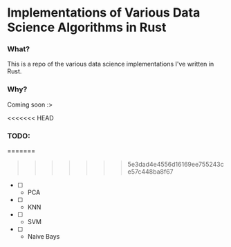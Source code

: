 # Implementations of Various Data Science Algorithms in Rust

### What?
This is a repo of the various data science implementations I've written in Rust.

### Why?
Coming soon :>

<<<<<<< HEAD
### TODO:
=======
>>>>>>> 5e3dad4e4556d16169ee755243ce57c448ba8f67
- [ ] - PCA 
- [ ] - KNN
- [ ] - SVM
- [ ] - Naive Bays

